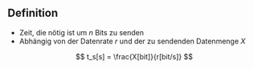 ## Definition
- Zeit, die nötig ist um $n$ Bits zu senden
- Abhängig von der Datenrate $r$ und der zu sendenden Datenmenge $X$

$$
t_s[s] = \frac{X[bit]}{r[bit/s]}
$$